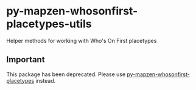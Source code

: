 # py-mapzen-whosonfirst-placetypes-utils

Helper methods for working with Who's On First placetypes

## Important

This package has been deprecated. Please use [py-mapzen-whosonfirst-placetypes](https://github.com/whosonfirst/py-mapzen-whosonfirst-placetypes) instead.
